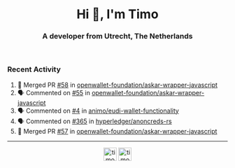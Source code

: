 <h1 align="center">Hi 👋, I'm Timo</h1>
<h3 align="center">A developer from Utrecht, The Netherlands</h3>
<br/>
<!-- https://github.com/rahuldkjain/github-profile-readme-generator --!>

<!--  <p align="left"><img src="https://github-readme-stats.vercel.app/api?username=timoglastra&show_icons=true&count_private=true&" alt="timoglastra" /></p> --!>

<!--
Github language stats
<p align="left"><img src="https://github-readme-stats.vercel.app/api/top-langs/?username=timoglastra&layout=compact" alt="timoglastra" /><p>
-->

<!-- Codestats language stats -->
<!-- <p align="left"><img src="https://codestats-readme.vercel.app/api/top-langs/?username=timoglastra&layout=compact&language_count=12" alt="timoglastra" /><p>    --!>
  
<h3>Recent Activity</h3>

<!--START_SECTION:activity-->
1. 🎉 Merged PR [#58](https://github.com/openwallet-foundation/askar-wrapper-javascript/pull/58) in [openwallet-foundation/askar-wrapper-javascript](https://github.com/openwallet-foundation/askar-wrapper-javascript)
2. 🗣 Commented on [#55](https://github.com/openwallet-foundation/askar-wrapper-javascript/pull/55#issuecomment-3302034431) in [openwallet-foundation/askar-wrapper-javascript](https://github.com/openwallet-foundation/askar-wrapper-javascript)
3. 🗣 Commented on [#4](https://github.com/animo/eudi-wallet-functionality/pull/4#issuecomment-3302030704) in [animo/eudi-wallet-functionality](https://github.com/animo/eudi-wallet-functionality)
4. 🗣 Commented on [#365](https://github.com/hyperledger/anoncreds-rs/issues/365#issuecomment-3302027511) in [hyperledger/anoncreds-rs](https://github.com/hyperledger/anoncreds-rs)
5. 🎉 Merged PR [#57](https://github.com/openwallet-foundation/askar-wrapper-javascript/pull/57) in [openwallet-foundation/askar-wrapper-javascript](https://github.com/openwallet-foundation/askar-wrapper-javascript)
<!--END_SECTION:activity-->

---

<p align="center">
<a href="https://twitter.com/timoglastra" target="blank"><img align="center" src="https://cdn.jsdelivr.net/npm/simple-icons@3.0.1/icons/twitter.svg" alt="timoglastra" height="30" width="30" /></a>
<a href="https://linkedin.com/in/timoglastra" target="blank"><img align="center" src="https://cdn.jsdelivr.net/npm/simple-icons@3.0.1/icons/linkedin.svg" alt="timoglastra" height="30" width="30" /></a>
</p>



